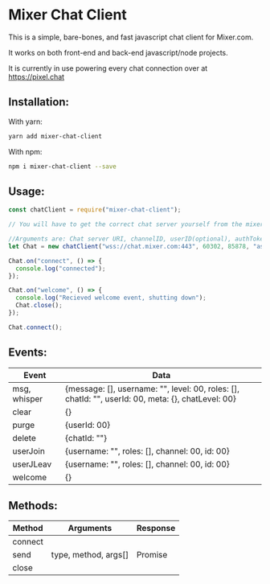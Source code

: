 # Mixer Chat Client

This is a simple, bare-bones, and fast javascript chat client for Mixer.com.

It works on both front-end and back-end javascript/node projects.

It is currently in use powering every chat connection over at https://pixel.chat

## Installation:

With yarn:

```bash
yarn add mixer-chat-client
```

With npm:

```bash
npm i mixer-chat-client --save
```

## Usage:

```js
const chatClient = require("mixer-chat-client");

// You will have to get the correct chat server yourself from the mixer API

//Arguments are: Chat server URI, channelID, userID(optional), authToken(optional)
let Chat = new chatClient("wss://chat.mixer.com:443", 60302, 85878, "asdf1234");

Chat.on("connect", () => {
  console.log("connected");
});

Chat.on("welcome", () => {
  console.log("Recieved welcome event, shutting down");
  Chat.close();
});

Chat.connect();
```

## Events:

| Event        | Data                                                                                               |
| ------------ | -------------------------------------------------------------------------------------------------- |
| msg, whisper | {message: [], username: "", level: 00, roles: [], chatId: "", userId: 00, meta: {}, chatLevel: 00} |
| clear        | {}                                                                                                 |
| purge        | {userId: 00}                                                                                       |
| delete       | {chatId: ""}                                                                                       |
| userJoin     | {username: "", roles: [], channel: 00, id: 00}                                                     |
| userJLeav    | {username: "", roles: [], channel: 00, id: 00}                                                     |
| welcome      | {}                                                                                                 |

## Methods:

| Method  | Arguments            | Response |
| ------- | -------------------- | -------- |
| connect |                      |          |
| send    | type, method, args[] | Promise  |
| close   |                      |          |
